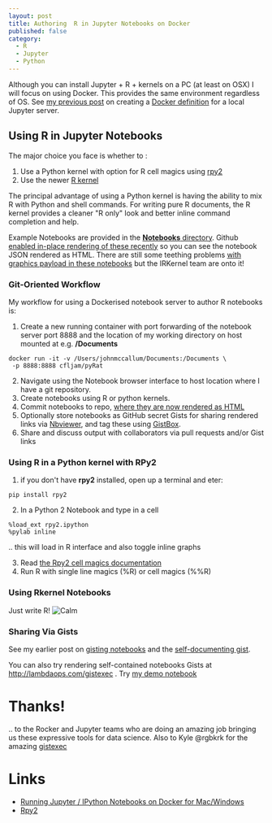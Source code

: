```yaml
---
layout: post
title: Authoring  R in Jupyter Notebooks on Docker
published: false
category: 
  - R
  - Jupyter
  - Python
---
```





Although you can install Jupyter + R + kernels on a PC (at least on OSX) I will focus on using  Docker. This provides the same environment regardless of OS. See [my previous post](http://cfljam.github.io/R-in-Jupyter/) on creating a [Docker definition](https://github.com/cfljam/pyRat) for a local Jupyter server. 

## Using R in  Jupyter Notebooks

The  major choice you face is whether to :
1. Use a Python kernel with option for R cell magics using  [rpy2](http://rpy.sourceforge.net/rpy2.html)
2. Use the newer [R kernel](https://github.com/IRkernel/IRkernel)

The principal advantage of using a Python kernel is having the ability to mix R with Python and shell commands. For writing pure R documents, the R kernel provides a cleaner "R only" look and better inline command completion and help. 

Example Notebooks are provided in the [**Notebooks** directory](https://github.com/cfljam/pyRat/Notebooks). Github [enabled in-place rendering of these recently](https://github.com/blog/1995-github-jupyter-notebooks-3) so you can see the notebook JSON rendered as HTML. There are still some teething problems [with graphics payload in these notebooks](https://github.com/IRkernel/IRkernel/issues/145) but the IRKernel team are onto it! 

### Git-Oriented Workflow

My workflow for using  a Dockerised notebook server to author R notebooks  is:

1. Create a new running container with port forwarding of the notebook server port 8888 and the location of my working directory on host mounted at e.g. **/Documents**

```
docker run -it -v /Users/johnmccallum/Documents:/Documents \
 -p 8888:8888 cfljam/pyRat
```
2. Navigate using the Notebook browser interface to host location where I have a git repository.
3. Create notebooks using R or python kernels.
4. Commit notebooks to repo, [where they are now rendered as HTML](https://github.com/blog/1995-github-jupyter-notebooks-3)
5. Optionally store notebooks as GitHub secret Gists for sharing rendered links via [Nbviewer](http://nbviewer.ipython.org/), and tag these using [GistBox](http://www.gistboxapp.com/).
6. Share and discuss output with collaborators via pull requests and/or Gist links

### Using R in a Python kernel with RPy2

1.  if you don't have **rpy2** installed, open up a terminal and eter: 

```
pip install rpy2
```

2. In a Python 2 Notebook and type in a cell
```
%load_ext rpy2.ipython
%pylab inline
```
.. this will load in R interface and also toggle inline graphs

3. Read [the Rpy2 cell magics documentation](http://rpy.sourceforge.net/rpy2/doc-2.4/html/interactive.html#module-rpy2.ipython.rmagic)
4. Run R with single line magics (%R) or cell magics (%%R)


### Using Rkernel  Notebooks

Just write R!
![Calm](http://sd.keepcalm-o-matic.co.uk/i/keep-calm-and-write-r-code.png)

### Sharing Via Gists

See my earlier post on [gisting notebooks](http://cfljam.github.io/GistingIPYNBs/) and the [self-documenting gist](http://nbviewer.ipython.org/gist/cfljam/a44c48e20a78e704ba1f).

You can also try rendering self-contained notebooks Gists at http://lambdaops.com/gistexec . Try [my demo notebook](http://lambdaops.com/gistexec/?gistID=a52f8c47acc7ee6890bb)

Thanks!
======
.. to the Rocker and Jupyter teams who are doing an amazing job bringing us these expressive tools for data science. Also to Kyle @rgbkrk for the amazing [gistexec](https://github.com/rgbkrk/gistexec)

Links
======

- [Running Jupyter / IPython Notebooks on Docker for Mac/Windows](http://odewahn.github.io/docker-jumpstart/ipython-notebook.html)
- [Rpy2](http://rpy.sourceforge.net/)

